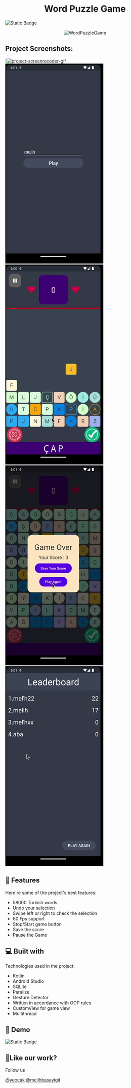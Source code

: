 <h1 align="center" id="title">Word Puzzle Game</h1>

<img alt="Static Badge" src="https://img.shields.io/badge/Status-Completed-7393B3">
<p align="center"><img src="https://socialify.git.ci/melihbasayigit/WordPuzzleGame/image?description=1&descriptionEditable=A%20memory%20card%20game%20for%20Android%20written%20by%20Kotlin%20&font=Raleway&forks=1&language=1&name=1&pattern=Floating%20Cogs&stargazers=1&theme=Auto" alt="WordPuzzleGame" width="640" height="320" /></p>

<h2>Project Screenshots:</h2>

!<img src="docs/word_puzzle_game.gif" alt="project-screenrecoder-gif">
<img src="docs/s1.jpg" alt="project-screenshot-1">
<img src="docs/s2.jpg" alt="project-screenshot-2">
<img src="docs/s3.jpg" alt="project-screenshot-3">
<img src="docs/s4.jpg" alt="project-screenshot-4">
  
<h2>🧐 Features</h2>

Here're some of the project's best features:

*   58000 Turkish words
*   Undo your selection
*   Swipe left or right to check the selection
*   60 Fps support
*   Stop/Start game button
*   Save the score
*   Pause the Game
  
<h2>💻 Built with</h2>

Technologies used in the project:

*   Kotlin
*   Android Studio
*   SQLite
*   Paralize
*   Gesture Detector
*   Written in accordance with OOP rules
*   CustomView for game view
*   Multithread
  
<h2>🚀 Demo</h2>

<img alt="Static Badge" src="https://img.shields.io/badge/coming-soon-618264">

<h2>💖Like our work?</h2>

Follow us <p>[@yeocak](https://github.com/yeocak) [@melihbasayigit](https://github.com/melihbasayigit)</p>
